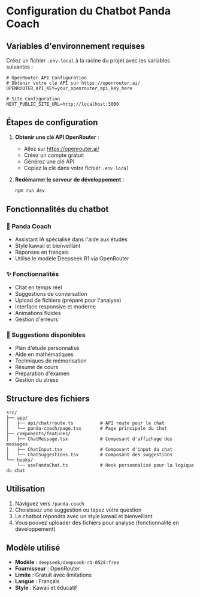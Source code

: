 # Configuration du Chatbot Panda Coach

## Variables d'environnement requises

Créez un fichier `.env.local` à la racine du projet avec les variables suivantes :

```env
# OpenRouter API Configuration
# Obtenir votre clé API sur https://openrouter.ai/
OPENROUTER_API_KEY=your_openrouter_api_key_here

# Site Configuration
NEXT_PUBLIC_SITE_URL=http://localhost:3000
```

## Étapes de configuration

1. **Obtenir une clé API OpenRouter** :
   - Allez sur https://openrouter.ai/
   - Créez un compte gratuit
   - Générez une clé API
   - Copiez la clé dans votre fichier `.env.local`

2. **Redémarrer le serveur de développement** :
   ```bash
   npm run dev
   ```

## Fonctionnalités du chatbot

### 🐼 Panda Coach
- Assistant IA spécialisé dans l'aide aux études
- Style kawaii et bienveillant
- Réponses en français
- Utilise le modèle Deepseek R1 via OpenRouter

### ✨ Fonctionnalités
- Chat en temps réel
- Suggestions de conversation
- Upload de fichiers (préparé pour l'analyse)
- Interface responsive et moderne
- Animations fluides
- Gestion d'erreurs

### 🎯 Suggestions disponibles
- Plan d'étude personnalisé
- Aide en mathématiques
- Techniques de mémorisation
- Résumé de cours
- Préparation d'examen
- Gestion du stress

## Structure des fichiers

```
src/
├── app/
│   ├── api/chat/route.ts          # API route pour le chat
│   └── panda-coach/page.tsx       # Page principale du chat
├── components/features/
│   ├── ChatMessage.tsx            # Composant d'affichage des messages
│   ├── ChatInput.tsx              # Composant d'input du chat
│   └── ChatSuggestions.tsx        # Composant des suggestions
└── hooks/
    └── usePandaChat.ts            # Hook personnalisé pour la logique du chat
```

## Utilisation

1. Naviguez vers `/panda-coach`
2. Choisissez une suggestion ou tapez votre question
3. Le chatbot répondra avec un style kawaii et bienveillant
4. Vous pouvez uploader des fichiers pour analyse (fonctionnalité en développement)

## Modèle utilisé

- **Modèle** : `deepseek/deepseek-r1-0528:free`
- **Fournisseur** : OpenRouter
- **Limite** : Gratuit avec limitations
- **Langue** : Français
- **Style** : Kawaii et éducatif 